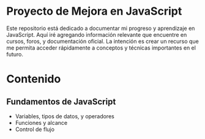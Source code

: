 # Proyecto de Mejora en JavaScript
Este repositorio está dedicado a documentar mi progreso y aprendizaje en JavaScript. Aquí iré agregando información relevante que encuentre en cursos, foros, y documentación oficial. La intención es crear un recurso que me permita acceder rápidamente a conceptos y técnicas importantes en el futuro.

# Contenido
## Fundamentos de JavaScript
- Variables, tipos de datos, y operadores
- Funciones y alcance
- Control de flujo
